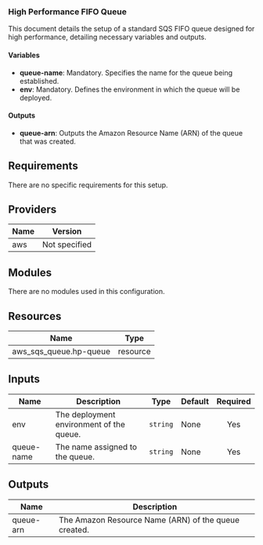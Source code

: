 ### High Performance FIFO Queue

This document details the setup of a standard SQS FIFO queue designed for high performance, detailing necessary variables and outputs.

#### Variables

- **queue-name**: Mandatory. Specifies the name for the queue being established.
- **env**: Mandatory. Defines the environment in which the queue will be deployed.

#### Outputs

- **queue-arn**: Outputs the Amazon Resource Name (ARN) of the queue that was created.

## Requirements

There are no specific requirements for this setup.

## Providers

| Name | Version |
|------|---------|
| aws | Not specified |

## Modules

There are no modules used in this configuration.

## Resources

| Name | Type |
|------|------|
| aws_sqs_queue.hp-queue | resource |

## Inputs

| Name | Description | Type | Default | Required |
|------|-------------|------|---------|:--------:|
| env | The deployment environment of the queue. | `string` | None | Yes |
| queue-name | The name assigned to the queue. | `string` | None | Yes |

## Outputs

| Name | Description |
|------|-------------|
| queue-arn | The Amazon Resource Name (ARN) of the queue created. |
